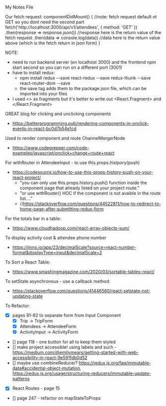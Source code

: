 My Notes File

Our fetch request:
    componentDidMount() { //note: fetch request default ot GET so you dont need the second part
        fetch('http://localhost:3000/api/v1/attendees', {
        method: 'GET'
        })
        .then(response => response.json()) //response here is the return value of the fetch request
        .then(data => console.log(data))  //data here is the return value above (which is the fetch return in json form)
    } 


NOTE:
 - need to run backend server (on localhost 3000) and the frontend npm start second so you can run on a different port (3001)
 - have to install redux:
    - npm install redux --save react-redux --save redux-thunk --save react-router-dom --save
    - the save tag adds them to the package.json file, which can be imported into your files
- I used <> as fragments but it's better to write out <React.Fragment> and </React.Fragment>


GREAT blog for clicking and unclicking components
- https://betterprogramming.pub/rendering-components-in-onclick-events-in-react-bc0d7b54e1cd

Used to render component and route ChannelMergerNode
- https://www.codegrepper.com/code-examples/javascript/onclick+change+route+react

For withRouter in AttendeeInput - to use this.props.histpory(push)
- https://codesource.io/how-to-use-this-props-history-push-on-your-react-project/
    - "you can only use this.props.history.push() function inside the component page that already listed on your project route."
    - "or use withRouter() HOC if the component is not avaible in the route list...."
    -  //https://stackoverflow.com/questions/44522811/how-to-redirect-to-home-page-after-submitting-redux-form

For the totals bar in a table:
- https://www.cloudhadoop.com/react-array-objects-sum/

To display activity cost & attendee phone number
- https://jinno.io/app/23/decimalScale?source=react-number-format&displayType=input&decimalScale=2

To Sort a React Table:
- https://www.smashingmagazine.com/2020/03/sortable-tables-react/

To setState asynchronous - use a callback method:
- https://stackoverflow.com/questions/41446560/react-setstate-not-updating-state


To Refactor:
- [X] pages 81-82 to separate form from Input Component
    - [X] Trip -> TripForm
    - [X] Attendees -> AttendeeForm
    - [X] ActivityInput -> ActivityForm
- [] page 118 - one button for all to keep them styled 
- [] make project accessible! using labels and such - https://medium.com/@emilymears/getting-started-with-web-accessibility-in-react-9e591fdb0d52
- [] maybe use combineReducer? https://redux.js.org/faq/immutable-data#accidental-object-mutation, https://redux.js.org/usage/structuring-reducers/immutable-update-patterns
- [X] React Routes - page 15
- [] page 247 - refactor on mapStateToProps
 